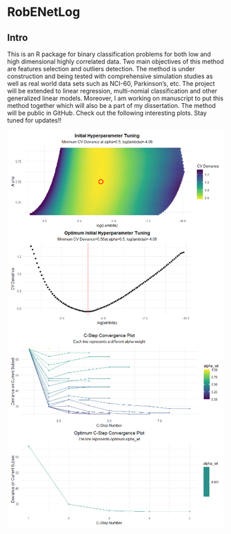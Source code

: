 
# RobENetLog

## Intro

This is an R package for binary classification problems for both low and
high dimensional highly correlated data. Two main objectives of this
method are features selection and outliers detection. The method is
under construction and being tested with comprehensive simulation
studies as well as real world data sets such as NCI-60, Parkinson’s,
etc. The project will be extended to linear regression, multi-nomial
classification and other generalized linear models. Moreover, I am
working on manuscript to put this method together which will also be a
part of my dissertation. The method will be public in GitHub. Check out
the following interesting plots. Stay tuned for updates!!

![](images/heatmap_grid_search.png) ![](images/c_step_convergence.png)
